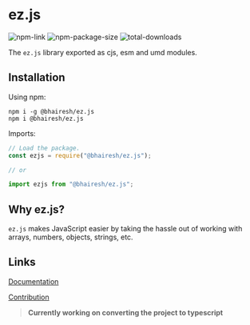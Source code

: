 # ez.js

<div id="badges">
<img alt="npm-link" src="https://img.shields.io/npm/v/%40bhairesh%2Fez.js?link=https%3A%2F%2Fwww.npmjs.com%2Fpackage%2F%40bhairesh%2Fez.js&color=blue">
<img alt="npm-package-size" src="https://img.shields.io/bundlephobia/min/%40bhairesh%2Fez.js?label=pkg%20size">
<img alt="total-downloads" src="https://img.shields.io/npm/dt/%40bhairesh/ez.js?color=blue">
</div>

The `ez.js` library exported as cjs, esm and umd modules.

## Installation

Using npm:

```shell
npm i -g @bhairesh/ez.js
npm i @bhairesh/ez.js
```

Imports:

```js
// Load the package.
const ezjs = require("@bhairesh/ez.js");

// or

import ezjs from "@bhairesh/ez.js";
```

## Why ez.js?

`ez.js` makes JavaScript easier by taking the hassle out of working with arrays, numbers, objects, strings, etc.

## Links

[Documentation](https://github.com/bhaireshm/ez.js/blob/master/docs/DOCUMENTATION.md)

[Contribution](https://github.com/bhaireshm/ez.js/blob/master/docs/CONTRIBUTION.md)

> **Currently working on converting the project to typescript**

